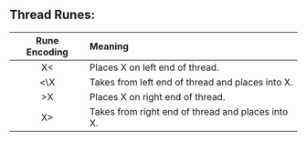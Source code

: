 ## Thread Runes:
| Rune Encoding | Meaning |
|:----:|:-------|
| X\<  | Places X on left end of thread. |
| \<\X | Takes from left end of thread and places into X. |
| \>X  | Places X on right end of thread. |
| X\>  | Takes from right end of thread and places into X. |